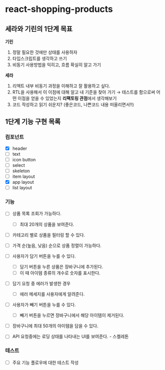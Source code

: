 # react-shopping-products

## 세라와 기린의 1단계 목표

**기린**
1. 정말 필요한 것에만 상태를 사용하자 
2. 타입스크립트를 생각하고 쓰기 
3. 비동기 사용방법을 익히고, 흐름 확실히 알고 가기

**세라**
1. 리액트 내부 비동기 과정을 이해하고 잘 활용하고 싶다. 
2. RTL을 사용해서 이 이점에 대해 알고 내 기준을 찾아 가기 → 테스트를 함으로써 어떤 이점을 얻을 수 있었는지 **리팩토링 관점**에서 생각해보기
3. 코드 작성하고 읽기 쉬운지? (좋은코드, 나쁜코드 내용 떠올리면서!!)

## 1단계 기능 구현 목록

### 컴포넌트

- [x]  header
- [ ]  text
- [ ]  icon button
- [ ]  select
- [ ]  skeleton
- [ ]  item layout
- [x]  app layout
- [ ]  list layout

### 기능

- [ ]  상품 목록 조회가 가능하다.
    - [ ]  최대 20개의 상품을 보여준다.
- [ ]  카테고리 별로 상품을 필터링 할 수 있다.
- [ ]  가격 순(높음, 낮음) 순으로 상품 정렬이 가능하다.
- [ ]  사용자가 담기 버튼을 누를 수 있다.
    - [ ]  담기 버튼을 누른 상품은 장바구니에 추가된다.
    - [ ]  이 때 아이템 종류의 개수로 숫자를 표시한다.
- [ ]  담기 요청 중 에러가 발생한 경우
    - [ ]  에러 메세지를 사용자에게 알려준다.
- [ ]  사용자가 빼기 버튼을 누를 수 있다.
    - [ ]  빼기 버튼을 누르면 장바구니에서 해당 아이템이 제거된다.
- [ ]  장바구니에 최대 50개의 아이템을 담을 수 있다.

- [ ]  API 요청중에는 로딩 상태를 나타내는 UI를 보여준다. - 스켈레톤

### 테스트

- [ ]  주요 기능 플로우에 대한 테스트 작성